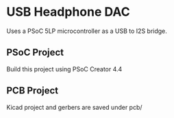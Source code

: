 # USB Headphone DAC

Uses a PSoC 5LP microcontroller as a USB to I2S bridge.

## PSoC Project

Build this project using PSoC Creator 4.4

## PCB Project

Kicad project and gerbers are saved under pcb/
